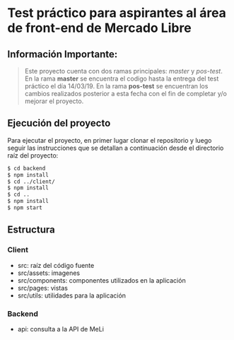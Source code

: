 Test práctico para aspirantes al área de front-end de Mercado Libre
==============

Información Importante:
-----------------------

> Este proyecto cuenta con dos ramas principales: *master* y *pos-test*.
> En la rama **master** se encuentra el codigo hasta la entrega del test práctico el día 14/03/19.
> En la rama **pos-test** se encuentran los cambios realizados posterior a esta fecha con el fin de completar y/o mejorar el proyecto.

## Ejecución del proyecto

Para ejecutar el proyecto, en primer lugar clonar el repositorio y luego seguir las instrucciones que se detallan a continuación desde el directorio raíz del proyecto:

```bash
$ cd backend
$ npm install
$ cd ../client/
$ npm install
$ cd ..
$ npm install
$ npm start
```

## Estructura

### Client

* src: raíz del código fuente
* src/assets: imagenes
* src/components: componentes utilizados en la aplicación
* src/pages: vistas
* src/utils: utilidades para la aplicación

### Backend

* api: consulta a la API de MeLi